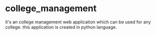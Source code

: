 # college_management
it's an college management web application which can be used for any college.
this application is created in python language.
